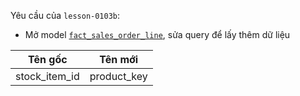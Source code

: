 Yêu cầu của `lesson-0103b`:
- Mở model [`fact_sales_order_line`](../models/analytics/fact_sales_order_line.sql), sửa query để lấy thêm dữ liệu

| Tên gốc         | Tên mới      |
|-----------------|--------------|
| stock_item_id   | product_key  |